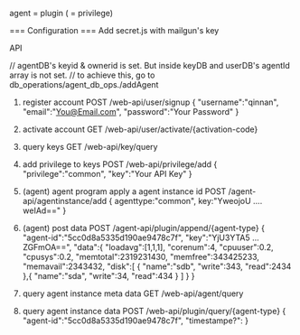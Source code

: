 agent = plugin ( = privilege)

=== Configuration ===
Add secret.js with mailgun's key



API

// agentDB's keyid & ownerid is set. But inside keyDB and userDB's agentId array is not set.
// to achieve this, go to db_operations/agent_db_ops./addAgent


1. register account
POST /web-api/user/signup
{
    "username":"qinnan",
    "email":"You@Email.com",
    "password":"Your Password"
}

2. activate account
GET /web-api/user/activate/{activation-code}

3. query keys
GET /web-api/key/query

4. add privilege to keys
POST /web-api/privilege/add
{
    "privilege":"common",
    "key":"Your API Key"
}

5. (agent) agent program apply a agent instance id
POST /agent-api/agentinstance/add 
{
    agenttype:"common",
    key:"YweojoU .... weIAd=="
}
6. (agent) post data
POST /agent-api/plugin/append/{agent-type}
{
	"agent-id":"5cc0d8a5335d190ae9478c7f",
	"key":"YjU3YTA5 ... ZGFmOA==",
	"data":{
		"loadavg":[1,1,1],
		"corenum":4,
		"cpuuser":0.2,
		"cpusys":0.2,
		"memtotal":2319231430,
		"memfree":343425233,
		"memavail":2343432,
		"disk":[
			{
				"name":"sdb",
				"write":343,
				"read":2434
			},{
				"name":"sda",
				"write":34,
				"read":434
			}
		]
	}
}

7. query agent instance meta data
GET /web-api/agent/query

8. query agent instance data
POST /web-api/plugin/query/{agent-type}
{
	"agent-id":"5cc0d8a5335d190ae9478c7f",
	"timestampe?":
}